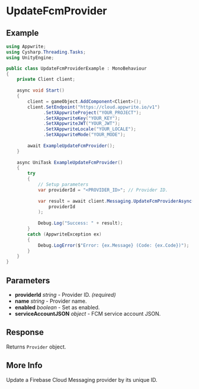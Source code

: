 # UpdateFcmProvider

## Example

```csharp
using Appwrite;
using Cysharp.Threading.Tasks;
using UnityEngine;

public class UpdateFcmProviderExample : MonoBehaviour
{
    private Client client;
    
    async void Start()
    {
        client = gameObject.AddComponent<Client>();
        client.SetEndpoint("https://cloud.appwrite.io/v1")
              .SetXAppwriteProject("YOUR_PROJECT");
              .SetXAppwriteKey("YOUR_KEY");
              .SetXAppwriteJWT("YOUR_JWT");
              .SetXAppwriteLocale("YOUR_LOCALE");
              .SetXAppwriteMode("YOUR_MODE");
        
        await ExampleUpdateFcmProvider();
    }
    
    async UniTask ExampleUpdateFcmProvider()
    {
        try
        {
            // Setup parameters
            var providerId = "<PROVIDER_ID>"; // Provider ID.
            
            var result = await client.Messaging.UpdateFcmProviderAsync(
                providerId
            );
            
            Debug.Log("Success: " + result);
        }
        catch (AppwriteException ex)
        {
            Debug.LogError($"Error: {ex.Message} (Code: {ex.Code})");
        }
    }
}
```

## Parameters

- **providerId** *string* - Provider ID. *(required)*
- **name** *string* - Provider name.
- **enabled** *boolean* - Set as enabled.
- **serviceAccountJSON** *object* - FCM service account JSON.

## Response

Returns `Provider` object.
## More Info

Update a Firebase Cloud Messaging provider by its unique ID.
